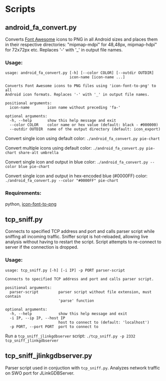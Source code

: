 
# Scripts
## android_fa_convert.py

Converts [Font Awesome](http://fontawesome.io/) icons to PNG in all Android sizes and places them in their respective directories: "mipmap-mdpi" for 48,48px, mipmap-hdpi" for 72x72px etc. Replaces '-' with '_' in output file names.

### Usage:
```
usage: android_fa_convert.py [-h] [--color COLOR] [--outdir OUTDIR]
                             icon-name [icon-name ...]

Converts Font Awesome icons to PNG files using 'icon-font-to-png' to all
Android icon formats. Replaces '-' with '_' in output file names.

positional arguments:
  icon-name        icon name without preceding 'fa-'

optional arguments:
  -h, --help       show this help message and exit
  --color COLOR    color name or hex value (default: black - #000000)
  --outdir OUTDIR  name of the output directory (default: icon_export)
```
Convert single icon using default color:
`./android_fa_convert.py pie-chart`

Convert multiple icons using default color:
`./android_fa_convert.py pie-chart share-alt umbrella`

Convert single icon and output in blue color:
`./android_fa_convert.py --color blue pie-chart`

Convert single icon and output in hex-encoded blue (#0000FF) color:
`./android_fa_convert.py --color "#0000FF" pie-chart`

### Requirements:
python, [icon-font-to-png](https://github.com/Pythonity/icon-font-to-png)

## tcp_sniff.py

Connects to specified TCP address and port and calls parser script while sniffing all incoming traffic. Sniffer script is hot-reloaded, allowing live analysis without having to restart the script. Script attempts to re-connect to server if the connection is dropped.

### Usage:
```
usage: tcp_sniff.py [-h] [-i IP] -p PORT parser-script

Connects to specified TCP address and port and calls parser script.

positional arguments:
  parser-script         parser script without file extension, must contain
                        'parse' function

optional arguments:
  -h, --help            show this help message and exit
  -i IP, --ip IP, --host IP
                        host to connect to (default: 'localhost')
  -p PORT, --port PORT  port to connect to
```
Run a `tcp_sniff_jlinkgdbserver` script:
`./tcp_sniff.py -p 2332 tcp_sniff_jlinkgdbserver`

## tcp_sniff_jlinkgdbserver.py

Parser script used in conjuction with `tcp_sniff.py`. Analyzes network traffic on SWO port for JLinkGDBServer.